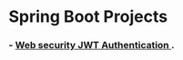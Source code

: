 # Spring Boot Projects
### - [Web security JWT Authentication ](/SpringBoot/web-security-authentication-jwt/).



